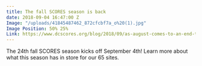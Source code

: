 ```yaml
---
title: The fall SCORES season is back
date: 2018-09-04 16:47:00 Z
Image: "/uploads/41845487462_872cfcbf7a_o%20(1).jpg"
Image Position: 50% 25%
Link: https://www.dcscores.org/blog/2018/09/as-august-comes-to-an-end-the-fall-scores-season-quickly-begins
---
```


The 24th fall SCORES season kicks off September 4th! Learn more about what this season has in store for our 65 sites.